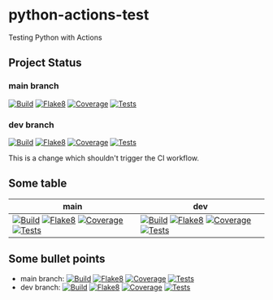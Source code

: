 # python-actions-test

Testing Python with Actions

## Project Status

### main branch

[![Build](https://github.com/marcegeek/python-actions-test/actions/workflows/ci.yml/badge.svg?branch=main)](https://github.com/marcegeek/python-actions-test/actions/workflows/ci.yml)
[![Flake8](https://marcegeek.github.io/python-actions-test/main/flake8/badge.svg)](https://marcegeek.github.io/python-actions-test/main/flake8/index.html)
[![Coverage](https://marcegeek.github.io/python-actions-test/main/coverage/badge.svg)](https://marcegeek.github.io/python-actions-test/main/coverage/index.html)
[![Tests](https://marcegeek.github.io/python-actions-test/main/tests/badge.svg)](https://marcegeek.github.io/python-actions-test/main/tests/pytest.html)

### dev branch

[![Build](https://github.com/marcegeek/python-actions-test/actions/workflows/ci.yml/badge.svg?branch=dev)](https://github.com/marcegeek/python-actions-test/actions/workflows/ci.yml)
[![Flake8](https://marcegeek.github.io/python-actions-test/dev/flake8/badge.svg)](https://marcegeek.github.io/python-actions-test/dev/flake8/index.html)
[![Coverage](https://marcegeek.github.io/python-actions-test/dev/coverage/badge.svg)](https://marcegeek.github.io/python-actions-test/dev/coverage/index.html)
[![Tests](https://marcegeek.github.io/python-actions-test/dev/tests/badge.svg)](https://marcegeek.github.io/python-actions-test/dev/tests/pytest.html)

This is a change which shouldn't trigger the CI workflow.

## Some table

main|dev
----|---
[![Build](https://github.com/marcegeek/python-actions-test/actions/workflows/ci.yml/badge.svg?branch=main)](https://github.com/marcegeek/python-actions-test/actions/workflows/ci.yml) [![Flake8](https://marcegeek.github.io/python-actions-test/main/flake8/badge.svg)](https://marcegeek.github.io/python-actions-test/main/flake8/index.html) [![Coverage](https://marcegeek.github.io/python-actions-test/main/coverage/badge.svg)](https://marcegeek.github.io/python-actions-test/main/coverage/index.html) [![Tests](https://marcegeek.github.io/python-actions-test/main/tests/badge.svg)](https://marcegeek.github.io/python-actions-test/main/tests/pytest.html) | [![Build](https://github.com/marcegeek/python-actions-test/actions/workflows/ci.yml/badge.svg?branch=dev)](https://github.com/marcegeek/python-actions-test/actions/workflows/ci.yml) [![Flake8](https://marcegeek.github.io/python-actions-test/dev/flake8/badge.svg)](https://marcegeek.github.io/python-actions-test/dev/flake8/index.html) [![Coverage](https://marcegeek.github.io/python-actions-test/dev/coverage/badge.svg)](https://marcegeek.github.io/python-actions-test/dev/coverage/index.html) [![Tests](https://marcegeek.github.io/python-actions-test/dev/tests/badge.svg)](https://marcegeek.github.io/python-actions-test/dev/tests/pytest.html)

## Some bullet points

* main branch: [![Build](https://github.com/marcegeek/python-actions-test/actions/workflows/ci.yml/badge.svg?branch=main)](https://github.com/marcegeek/python-actions-test/actions/workflows/ci.yml) [![Flake8](https://marcegeek.github.io/python-actions-test/main/flake8/badge.svg)](https://marcegeek.github.io/python-actions-test/main/flake8/index.html) [![Coverage](https://marcegeek.github.io/python-actions-test/main/coverage/badge.svg)](https://marcegeek.github.io/python-actions-test/main/coverage/index.html) [![Tests](https://marcegeek.github.io/python-actions-test/main/tests/badge.svg)](https://marcegeek.github.io/python-actions-test/main/tests/pytest.html)
* dev branch: [![Build](https://github.com/marcegeek/python-actions-test/actions/workflows/ci.yml/badge.svg?branch=dev)](https://github.com/marcegeek/python-actions-test/actions/workflows/ci.yml) [![Flake8](https://marcegeek.github.io/python-actions-test/dev/flake8/badge.svg)](https://marcegeek.github.io/python-actions-test/dev/flake8/index.html) [![Coverage](https://marcegeek.github.io/python-actions-test/dev/coverage/badge.svg)](https://marcegeek.github.io/python-actions-test/dev/coverage/index.html) [![Tests](https://marcegeek.github.io/python-actions-test/dev/tests/badge.svg)](https://marcegeek.github.io/python-actions-test/dev/tests/pytest.html)
